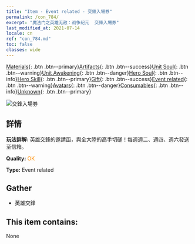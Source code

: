```yaml
---
title: "Item - Event related - 交鋒入場券"
permalink: /con_784/
excerpt: "魔法门之英雄无敌：战争纪元  交鋒入場券"
last_modified_at: 2021-07-14
locale: cn
ref: "con_784.md"
toc: false
classes: wide
---
```

 [Materials](/ItemsCN/){: .btn .btn--primary}[Artifacts](/ItemsCN/Artifacts/){: .btn .btn--success}[Unit Soul](/ItemsCN/UnitSoul/){: .btn .btn--warning}[Unit Awakening](/ItemsCN/UnitAwakening/){: .btn .btn--danger}[Hero Soul](/ItemsCN/HeroSoul/){: .btn .btn--info}[Hero Skill](/ItemsCN/HeroSkill/){: .btn .btn--primary}[Gift](/ItemsCN/Gift/){: .btn .btn--success}[Event related](/ItemsCN/Events/){: .btn .btn--warning}[Avatars](/ItemsCN/Avatars/){: .btn .btn--danger}[Consumables](/ItemsCN/Consumables/){: .btn .btn--info}[Unknown](/ItemsCN/Unknown/){: .btn .btn--primary}

 ![交鋒入場券](/images/t/i_3042.png)

## 詳情
 **玩法詳解:** 英雄交鋒的邀請函，與全大陸的高手切磋！每週週二、週四、週六發送至信箱。

 **Quality:** <span style="color: #FF8C00">OK</span>

 **Type:** Event related

## Gather

*    英雄交鋒 

## This item contains:

  None

